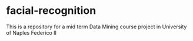 # facial-recognition
This is a repository for a mid term Data Mining course project in University of Naples Federico II
